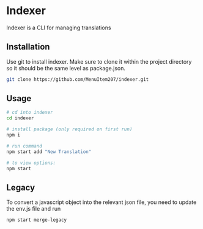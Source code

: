 # Indexer

Indexer is a CLI for managing translations

## Installation

Use git to install indexer. Make sure to clone it within the project directory so it should be the same level as package.json.

```bash
git clone https://github.com/MenuItem207/indexer.git
```

## Usage

```bash
# cd into indexer
cd indexer

# install package (only required on first run)
npm i

# run command
npm start add "New Translation"

# to view options:
npm start
```

## Legacy
To convert a javascript object into the relevant json file, you need to update the env.js file and run
```bash
npm start merge-legacy
```